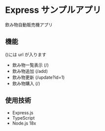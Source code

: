 # Express サンプルアプリ

飲み物自動販売機アプリ

## 機能

()には url が入ります

- 飲み物一覧表示 (/)
- 飲み物追加 (/add)
- 飲み物更新 (/update?id=1)
- 飲み物購入 (/)

## 使用技術

- Express.js
- TypeScript
- Node.js 18x
